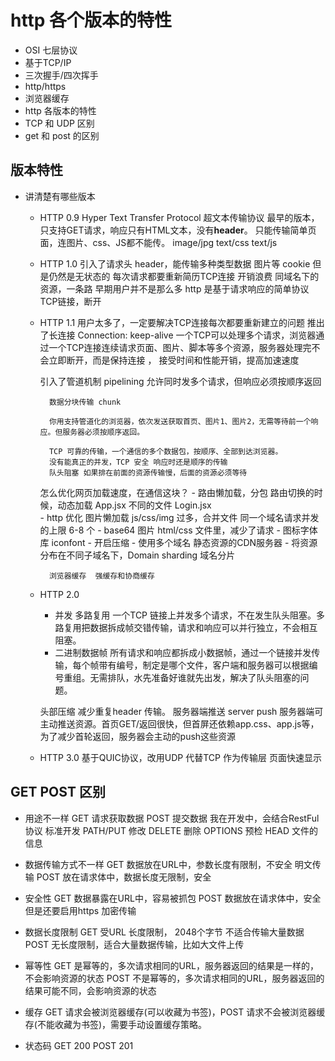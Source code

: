 # http 各个版本的特性

- OSI 七层协议
- 基于TCP/IP
- 三次握手/四次挥手
- http/https
- 浏览器缓存
- http 各版本的特性
- TCP 和 UDP 区别
- get 和 post 的区别

## 版本特性
- 讲清楚有哪些版本
    - HTTP 0.9
        Hyper Text Transfer Protocol 超文本传输协议
        最早的版本，只支持GET请求，响应只有HTML文本，没有**header**。
        只能传输简单页面，连图片、css、JS都不能传。
        image/jpg text/css text/js

    - HTTP 1.0
        引入了请求头 header，能传输多种类型数据 图片等
        cookie 但是仍然是无状态的
        每次请求都要重新简历TCP连接
            开销浪费 同域名下的资源，一条路
            早期用户并不是那么多
            http 是基于请求响应的简单协议 TCP链接，断开

    - HTTP 1.1
        用户太多了，一定要解决TCP连接每次都要重新建立的问题
        推出了长连接
            Connection: keep-alive
            一个TCP可以处理多个请求，浏览器通过一个TCP连接连续请求页面、图片、脚本等多个资源，服务器处理完不会立即断开，而是保持连接    ，
            接受时间和性能开销，提高加速速度

        引入了管道机制  pipelining
            允许同时发多个请求，但响应必须按顺序返回

            数据分块传输 chunk

            你用支持管道化的浏览器，依次发送获取首页、图片1、图片2，无需等待前一个响应。但服务器必须按顺序返回。
            
            TCP 可靠的传输，一个通信的多个数据包，按顺序、全部到达浏览器。
            没有能真正的并发，TCP 安全 响应时还是顺序的传输
            队头阻塞 如果排在前面的资源传输慢，后面的资源必须等待

        怎么优化网页加载速度，在通信这块？
            - 路由懒加载，分包
                路由切换的时候，动态加载
                App.jsx 不同的文件
                Login.jsx  
            - http 优化  图片懒加载
                js/css/img 过多，合并文件
                同一个域名请求并发的上限 6-8 个
            - base64 图片 html/css 文件里，减少了请求
            - 图标字体库 iconfont
            - 开启压缩
            - 使用多个域名  静态资源的CDN服务器
            - 将资源分布在不同子域名下，Domain sharding 域名分片

            浏览器缓存  强缓存和协商缓存
    - HTTP 2.0
        - 并发  多路复用
            一个TCP 链接上并发多个请求，不在发生队头阻塞。多路复用把数据拆成帧交错传输，请求和响应可以并行独立，不会相互阻塞。
        - 二进制数据帧 
            所有请求和响应都拆成小数据帧，通过一个链接并发传输，每个帧带有编号，制定是哪个文件，客户端和服务器可以根据编号重组。无需排队，水先准备好谁就先出发，解决了队头阻塞的问题。
        
        头部压缩 减少重复header 传输。
        服务器端推送 server push
        服务器端可主动推送资源。首页GET/返回很快，但首屏还依赖app.css、app.js等，为了减少首轮返回，服务器会主动的push这些资源

    - HTTP 3.0
        基于QUIC协议，改用UDP 代替TCP 作为传输层
页面快速显示


## GET POST 区别
- 用途不一样
    GET 请求获取数据
    POST 提交数据
    我在开发中，会结合RestFul 协议 标准开发
    PATH/PUT 修改 DELETE 删除
    OPTIONS 预检 HEAD 文件的信息

- 数据传输方式不一样
    GET 数据放在URL中，参数长度有限制，不安全  明文传输
    POST 放在请求体中，数据长度无限制，安全  

- 安全性
    GET 数据暴露在URL中，容易被抓包
    POST 数据放在请求体中，安全  但是还要启用https 加密传输

- 数据长度限制
    GET 受URL  长度限制， 2048个字节  不适合传输大量数据
    POST 无长度限制，适合大量数据传输，比如大文件上传

- 幂等性
    GET 是幂等的，多次请求相同的URL，服务器返回的结果是一样的，不会影响资源的状态
    POST 不是幂等的，多次请求相同的URL，服务器返回的结果可能不同，会影响资源的状态

- 缓存
    GET 请求会被浏览器缓存(可以收藏为书签)，POST 请求不会被浏览器缓存(不能收藏为书签)，需要手动设置缓存策略。

- 状态码
    GET 200
    POST 201 